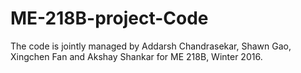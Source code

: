# ME-218B-project-Code
The code is jointly managed by Addarsh Chandrasekar, Shawn Gao, Xingchen Fan and Akshay Shankar for ME 218B, Winter 2016.
